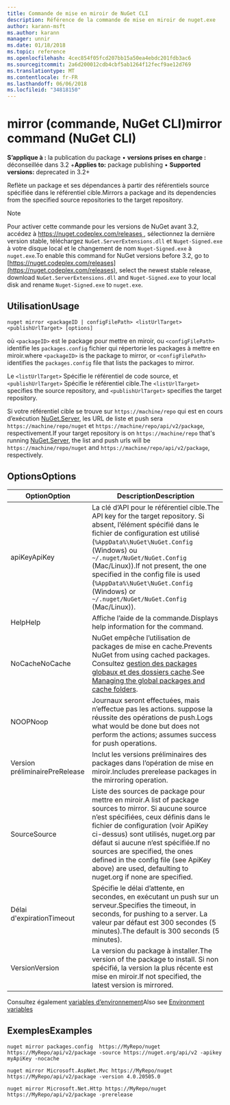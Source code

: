```yaml
---
title: Commande de mise en miroir de NuGet CLI
description: Référence de la commande de mise en miroir de nuget.exe
author: karann-msft
ms.author: karann
manager: unnir
ms.date: 01/18/2018
ms.topic: reference
ms.openlocfilehash: 4cec854f05fcd207bb15a50ea4ebdc201fdb3ac6
ms.sourcegitcommit: 2a6d200012cdb4cbf5ab1264f12fecf9ae12d769
ms.translationtype: MT
ms.contentlocale: fr-FR
ms.lasthandoff: 06/06/2018
ms.locfileid: "34818150"
---
```

# <a name="mirror-command-nuget-cli"></a><span data-ttu-id="2af5c-103">mirror (commande, NuGet CLI)</span><span class="sxs-lookup"><span data-stu-id="2af5c-103">mirror command (NuGet CLI)</span></span>

<span data-ttu-id="2af5c-104">**S’applique à :** la publication du package &bullet; **versions prises en charge :** déconseillée dans 3.2 +</span><span class="sxs-lookup"><span data-stu-id="2af5c-104">**Applies to:** package publishing &bullet; **Supported versions:** deprecated in 3.2+</span></span>

<span data-ttu-id="2af5c-105">Reflète un package et ses dépendances à partir des référentiels source spécifiée dans le référentiel cible.</span><span class="sxs-lookup"><span data-stu-id="2af5c-105">Mirrors a package and its dependencies from the specified source repositories to the target repository.</span></span>

> [!NOTE]
> <span data-ttu-id="2af5c-106">Pour activer cette commande pour les versions de NuGet avant 3.2, accédez à [ https://nuget.codeplex.com/releases ](https://nuget.codeplex.com/releases), sélectionnez la dernière version stable, téléchargez `NuGet.ServerExtensions.dll` et `Nuget-Signed.exe` à votre disque local et le changement de nom `Nuget-Signed.exe` à `nuget.exe`.</span><span class="sxs-lookup"><span data-stu-id="2af5c-106">To enable this command for NuGet versions before 3.2, go to [https://nuget.codeplex.com/releases](https://nuget.codeplex.com/releases), select the newest stable release, download `NuGet.ServerExtensions.dll` and `Nuget-Signed.exe` to your local disk and rename `Nuget-Signed.exe` to `nuget.exe`.</span></span>

## <a name="usage"></a><span data-ttu-id="2af5c-107">Utilisation</span><span class="sxs-lookup"><span data-stu-id="2af5c-107">Usage</span></span>

```cli
nuget mirror <packageID | configFilePath> <listUrlTarget> <publishUrlTarget> [options]
```

<span data-ttu-id="2af5c-108">où `<packageID>` est le package pour mettre en miroir, ou `<configFilePath>` identifie les `packages.config` fichier qui répertorie les packages à mettre en miroir.</span><span class="sxs-lookup"><span data-stu-id="2af5c-108">where `<packageID>` is the package to mirror, or `<configFilePath>` identifies the `packages.config` file that lists the packages to mirror.</span></span>

<span data-ttu-id="2af5c-109">Le `<listUrlTarget>` Spécifie le référentiel de code source, et `<publishUrlTarget>` Spécifie le référentiel cible.</span><span class="sxs-lookup"><span data-stu-id="2af5c-109">The `<listUrlTarget>` specifies the source repository, and `<publishUrlTarget>` specifies the target repository.</span></span>

<span data-ttu-id="2af5c-110">Si votre référentiel cible se trouve sur `https://machine/repo` qui est en cours d’exécution [NuGet.Server](../hosting-packages/nuget-server.md), les URL de liste et push sera `https://machine/repo/nuget` et `https://machine/repo/api/v2/package`, respectivement.</span><span class="sxs-lookup"><span data-stu-id="2af5c-110">If your target repository is on `https://machine/repo` that's running [NuGet.Server](../hosting-packages/nuget-server.md), the list and push urls will be `https://machine/repo/nuget` and `https://machine/repo/api/v2/package`, respectively.</span></span>

## <a name="options"></a><span data-ttu-id="2af5c-111">Options</span><span class="sxs-lookup"><span data-stu-id="2af5c-111">Options</span></span>

| <span data-ttu-id="2af5c-112">Option</span><span class="sxs-lookup"><span data-stu-id="2af5c-112">Option</span></span> | <span data-ttu-id="2af5c-113">Description</span><span class="sxs-lookup"><span data-stu-id="2af5c-113">Description</span></span> |
| --- | --- |
| <span data-ttu-id="2af5c-114">apiKey</span><span class="sxs-lookup"><span data-stu-id="2af5c-114">ApiKey</span></span> | <span data-ttu-id="2af5c-115">La clé d’API pour le référentiel cible.</span><span class="sxs-lookup"><span data-stu-id="2af5c-115">The API key for the target repository.</span></span> <span data-ttu-id="2af5c-116">Si absent, l’élément spécifié dans le fichier de configuration est utilisé (`%AppData%\NuGet\NuGet.Config` (Windows) ou `~/.nuget/NuGet/NuGet.Config` (Mac/Linux)).</span><span class="sxs-lookup"><span data-stu-id="2af5c-116">If not present,  the one specified in the config file is used (`%AppData%\NuGet\NuGet.Config` (Windows) or `~/.nuget/NuGet/NuGet.Config` (Mac/Linux)).</span></span> |
| <span data-ttu-id="2af5c-117">Help</span><span class="sxs-lookup"><span data-stu-id="2af5c-117">Help</span></span> | <span data-ttu-id="2af5c-118">Affiche l’aide de la commande.</span><span class="sxs-lookup"><span data-stu-id="2af5c-118">Displays help information for the command.</span></span> |
| <span data-ttu-id="2af5c-119">NoCache</span><span class="sxs-lookup"><span data-stu-id="2af5c-119">NoCache</span></span> | <span data-ttu-id="2af5c-120">NuGet empêche l’utilisation de packages de mise en cache.</span><span class="sxs-lookup"><span data-stu-id="2af5c-120">Prevents NuGet from using cached packages.</span></span> <span data-ttu-id="2af5c-121">Consultez [gestion des packages globaux et des dossiers cache](../consume-packages/managing-the-global-packages-and-cache-folders.md).</span><span class="sxs-lookup"><span data-stu-id="2af5c-121">See [Managing the global packages and cache folders](../consume-packages/managing-the-global-packages-and-cache-folders.md).</span></span> |
| <span data-ttu-id="2af5c-122">NOOP</span><span class="sxs-lookup"><span data-stu-id="2af5c-122">Noop</span></span> | <span data-ttu-id="2af5c-123">Journaux seront effectuées, mais n’effectue pas les actions. suppose la réussite des opérations de push.</span><span class="sxs-lookup"><span data-stu-id="2af5c-123">Logs what would be done but does not perform the actions; assumes success for push operations.</span></span> |
| <span data-ttu-id="2af5c-124">Version préliminaire</span><span class="sxs-lookup"><span data-stu-id="2af5c-124">PreRelease</span></span> | <span data-ttu-id="2af5c-125">Inclut les versions préliminaires des packages dans l’opération de mise en miroir.</span><span class="sxs-lookup"><span data-stu-id="2af5c-125">Includes prerelease packages in the mirroring operation.</span></span> |
| <span data-ttu-id="2af5c-126">Source</span><span class="sxs-lookup"><span data-stu-id="2af5c-126">Source</span></span> | <span data-ttu-id="2af5c-127">Liste des sources de package pour mettre en miroir.</span><span class="sxs-lookup"><span data-stu-id="2af5c-127">A list of package sources to mirror.</span></span> <span data-ttu-id="2af5c-128">Si aucune source n’est spécifiées, ceux définis dans le fichier de configuration (voir ApiKey ci-dessus) sont utilisés, nuget.org par défaut si aucune n’est spécifiée.</span><span class="sxs-lookup"><span data-stu-id="2af5c-128">If no sources are specified, the ones defined in the config file (see ApiKey above) are used, defaulting to nuget.org if none are specified.</span></span> |
| <span data-ttu-id="2af5c-129">Délai d'expiration</span><span class="sxs-lookup"><span data-stu-id="2af5c-129">Timeout</span></span> | <span data-ttu-id="2af5c-130">Spécifie le délai d’attente, en secondes, en exécutant un push sur un serveur.</span><span class="sxs-lookup"><span data-stu-id="2af5c-130">Specifies the timeout, in seconds, for pushing to a server.</span></span> <span data-ttu-id="2af5c-131">La valeur par défaut est 300 secondes (5 minutes).</span><span class="sxs-lookup"><span data-stu-id="2af5c-131">The default is 300 seconds (5 minutes).</span></span> |
| <span data-ttu-id="2af5c-132">Version</span><span class="sxs-lookup"><span data-stu-id="2af5c-132">Version</span></span> | <span data-ttu-id="2af5c-133">La version du package à installer.</span><span class="sxs-lookup"><span data-stu-id="2af5c-133">The version of the package to install.</span></span> <span data-ttu-id="2af5c-134">Si non spécifié, la version la plus récente est mise en miroir.</span><span class="sxs-lookup"><span data-stu-id="2af5c-134">If not specified, the latest version is mirrored.</span></span> |

<span data-ttu-id="2af5c-135">Consultez également [variables d’environnement](cli-ref-environment-variables.md)</span><span class="sxs-lookup"><span data-stu-id="2af5c-135">Also see [Environment variables](cli-ref-environment-variables.md)</span></span>

## <a name="examples"></a><span data-ttu-id="2af5c-136">Exemples</span><span class="sxs-lookup"><span data-stu-id="2af5c-136">Examples</span></span>

```cli
nuget mirror packages.config  https://MyRepo/nuget https://MyRepo/api/v2/package -source https://nuget.org/api/v2 -apikey myApiKey -nocache

nuget mirror Microsoft.AspNet.Mvc https://MyRepo/nuget https://MyRepo/api/v2/package -version 4.0.20505.0

nuget mirror Microsoft.Net.Http https://MyRepo/nuget https://MyRepo/api/v2/package -prerelease
```
